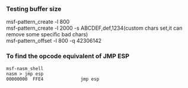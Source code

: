 ### Testing buffer size
msf-pattern_create -l 800  
msf-pattern_create -l 2000 -s ABCDEF,def,1234(custom chars set,it can remove some specific bad chars)  
msf-pattern_offset -l 800 -q 42306142

### To find the opcode equivalent of JMP ESP
```
msf-nasm_shell  
nasm > jmp esp  
00000000  FFE4              jmp esp  
```
